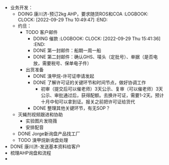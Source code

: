 - 业务开发：
	- DOING 康川济-预订2kg AHP，要求随货ROS和COA
	  :LOGBOOK:
	  CLOCK: [2022-09-29 Thu 10:49:47]
	  :END:
	- 约旦：
		- TODO 客户邮件
			- DOING 催款
			  :LOGBOOK:
			  CLOCK: [2022-09-29 Thu 15:41:36]
			  :END:
			- DONE 第一封邮件：船期一周一船
			- DONE 第二封邮件：确认GHS、唛头（定批号）、单据（是否电放，需要税号、保单电子件）
		- 出货准备
			- DONE 溴甲烷-许可证申请发起
			- DONE 了解许可证的关键环节和时间节点，做好协调工作
				- 初审（提交后可以催老师）3天公示、复审（可以催老师）3天公示、审批通过后，获得配额。去换许可证，需要1-2天。预计十月中旬可以拿到证。报关之前把许可证给货代
			- DONE 整理其他关键环节，有无SOP？
	- 灭蝇剂视频跟进和协助
		- 实验图片发晓薇
		- 安排配音
	- DONE Jorge新询盘产品找工厂
	- TODO 溴甲烷新询盘处理
- DONE 康川济-发送基本资料给客户
- 梳理AHP询盘和流程
-